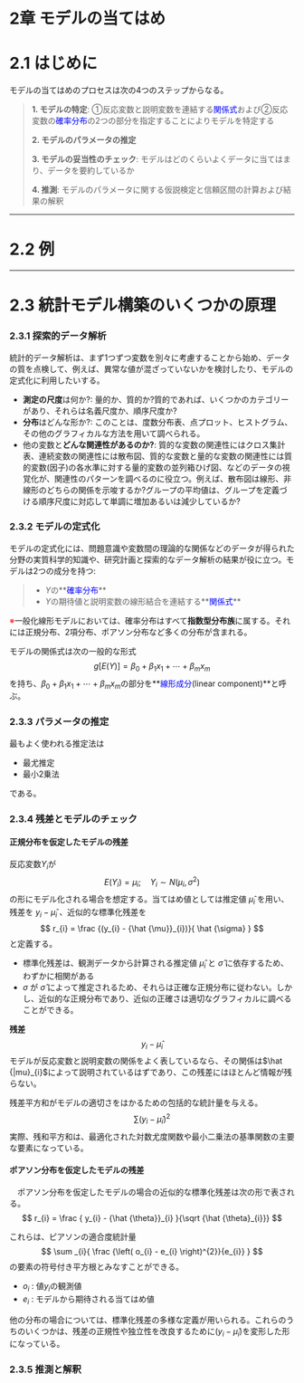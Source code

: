 # 2章 モデルの当てはめ

# 2.1 はじめに
モデルの当てはめのプロセスは次の4つのステップからなる。

> **1. モデルの特定**: ①反応変数と説明変数を連結する<font color="blue">関係式</font>および②反応変数の<font color="blue">確率分布</font>の2つの部分を指定することによりモデルを特定する
>
> **2. モデルのパラメータの推定**
>
> **3. モデルの妥当性のチェック**: モデルはどのくらいよくデータに当てはまり、データを要約しているか
>
> **4. 推測**: モデルのパラメータに関する仮説検定と信頼区間の計算および結果の解釈


---
# 2.2 例


---
# 2.3 統計モデル構築のいくつかの原理
### 2.3.1 探索的データ解析
統計的データ解析は、まず1つずつ変数を別々に考慮することから始め、データの質を点検して、例えば、異常な値が混ざっていないかを検討したり、モデルの定式化に利用したいする。

 - **測定の尺度**は何か?: 量的か、質的か?質的であれば、いくつかのカテゴリーがあり、それらは名義尺度か、順序尺度か?
 - **分布**はどんな形か?: このことは、度数分布表、点プロット、ヒストグラム、その他のグラフィカルな方法を用いて調べられる。
 - 他の変数と**どんな関連性があるのか?**: 質的な変数の関連性にはクロス集計表、連続変数の関連性には散布図、質的な変数と量的な変数の関連性には質的変数(因子)の各水準に対する量的変数の並列箱ひげ図、などのデータの視覚化が、関連性のパターンを調べるのに役立つ。例えば、散布図は線形、非線形のどちらの関係を示唆するか?グループの平均値は、グループを定義づける順序尺度に対応して単調に増加あるいは減少しているか?

### 2.3.2 モデルの定式化
モデルの定式化には、問題意識や変数間の理論的な関係などのデータが得られた分野の実質科学的知識や、研究計画と探索的なデータ解析の結果が役に立つ。モデルは2つの成分を持つ:

> - $Y$の**<font color="blue">確率分布</font>**
> - $Y$の期待値と説明変数の線形結合を連結する**<font color="blue">関係式</font>**

<font color="red">※</font>一般化線形モデルにおいては、確率分布はすべて**指数型分布族**に属する。それには正規分布、2項分布、ポアソン分布など多くの分布が含まれる。

モデルの関係式は次の一般的な形式
$$
g\left[E\left(Y\right)\right] = \beta_{0} + \beta_{1}x_{1} + \cdots + \beta_{m}x_{m}
$$
を持ち、$\beta_{0} + \beta_{1}x_{1} + \cdots + \beta_{m}x_{m}$の部分を**<font color="blue">線形成分</font>(linear component)**と呼ぶ。

### 2.3.3 パラメータの推定
最もよく使われる推定法は

 - 最尤推定
 - 最小2乗法

である。

### 2.3.4 残差とモデルのチェック
#### 正規分布を仮定したモデルの残差

反応変数$Y_{i}$が
$$
E\left(Y_{i}\right) = \mu_{i}; \quad Y_{i} \sim N\left(\mu_{i}, {\sigma}^{2}\right)
$$
の形にモデル化される場合を想定する。当てはめ値としては推定値 ${\hat {\mu}}_{i}$ を用い、残差を $y_{i} - {\hat {\mu}}_{i}$ 、近似的な標準化残差を
$$
r_{i} = \frac {(y_{i} - {\hat {\mu}}_{i})}{ \hat {\sigma} }
$$
と定義する。

 - 標準化残差は、観測データから計算される推定値 ${\hat {\mu}}_{i}$ と $\hat {\sigma}$ に依存するため、わずかに相関がある
 - $\sigma$ が $\hat {\sigma}$ によって推定されるため、それらは正確な正規分布に従わない。しかし、近似的な正規分布であり、近似の正確さは適切なグラフィカルに調べることができる。

**残差**
$$
y_{i} - {\hat {\mu}}_{i}
$$
モデルが反応変数と説明変数の関係をよく表しているなら、その関係は$\hat {|mu}_{i}$によって説明されているはずであり、この残差にはほとんど情報が残らない。

残差平方和がモデルの適切さをはかるための包括的な統計量を与える。
$$
\sum {\left( y_{i} - {\hat {\mu}}_{i} \right)^{2}}
$$
実際、残和平方和は、最適化された対数尤度関数や最小二乗法の基準関数の主要な要素になっている。

#### ポアソン分布を仮定したモデルの残差
　ポアソン分布を仮定したモデルの場合の近似的な標準化残差は次の形で表される。
$$
r_{i} = \frac { y_{i} - {\hat {\theta}}_{i} }{\sqrt {\hat {\theta}_{i}}}
$$

これらは、ピアソンの適合度統計量
$$
\sum _{i}{ \frac {\left( o_{i} - e_{i} \right)^{2}}{e_{i}} }
$$
の要素の符号付き平方根とみなすことができる。

 - $o_{i}$ : 値$y_{i}$の観測値
 - $e_{i}$ : モデルから期待される当てはめ値

他の分布の場合については、標準化残差の多様な定義が用いられる。これらのうちのいくつかは、残差の正規性や独立性を改良するために$(y_{i} - {\hat {\mu}}_{i})$を変形した形になっている。


### 2.3.5 推測と解釈

